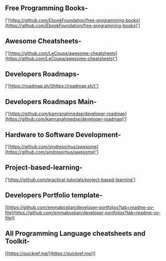 
## Free Programming Books-
['[https://github.com/EbookFoundation/free-programming-books](https://github.com/EbookFoundation/free-programming-books)']

## Awesome Cheatsheets-
['[https://github.com/LeCoupa/awesome-cheatsheets](https://github.com/LeCoupa/awesome-cheatsheets)']

## Developers Roadmaps-
['[https://roadmap.sh/](https://roadmap.sh/)']

## Developers Roadmaps Main-
['[https://github.com/kamranahmedse/developer-roadmap](https://github.com/kamranahmedse/developer-roadmap)']

## Hardware to Software Development-
['[https://github.com/sindresorhus/awesome](https://github.com/sindresorhus/awesome)']

## Project-based-learning-
['https://github.com/practical-tutorials/project-based-learning']

## Developers Portfolio template-
[[https://github.com/emmabostian/developer-portfolios?tab=readme-ov-file](https://github.com/emmabostian/developer-portfolios?tab=readme-ov-file)]

## All Programming Language cheatsheets and Toolkit-
[[https://quickref.me/](https://quickref.me/)]